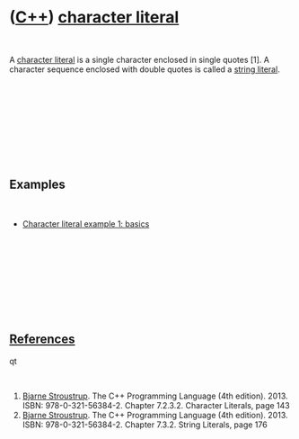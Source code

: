 
 

 

 

 

 

([C++](Cpp.md)) [character literal](CppCharacterLiteral.md)
=============================================================

 

A [character literal](CppCharacterLiteral.md) is a single character
enclosed in single quotes \[1\]. A character sequence enclosed with
double quotes is called a [string literal](CppStringLiteral.md).

 

 

 

 

 

Examples
--------

 

-   [Character literal example 1:
    basics](CppCharacterLiteralExample1.md)

 

 

 

 

 

[References](CppReferences.md)
-------------------------------

qt

 

1.  [Bjarne Stroustrup](CppBjarneStroustrup.md). The C++ Programming
    Language (4th edition). 2013. ISBN: 978-0-321-56384-2.
    Chapter 7.2.3.2. Character Literals, page 143
2.  [Bjarne Stroustrup](CppBjarneStroustrup.md). The C++ Programming
    Language (4th edition). 2013. ISBN: 978-0-321-56384-2.
    Chapter 7.3.2. String Literals, page 176

 

 

 

 

 

 

